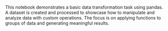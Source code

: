 This notebook demonstrates a basic data transformation task using pandas. 
A dataset is created and processed to showcase how to manipulate and analyze data with custom operations. 
The focus is on applying functions to groups of data and generating meaningful results.